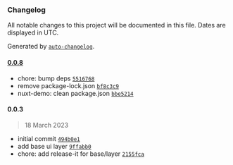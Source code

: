 ### Changelog

All notable changes to this project will be documented in this file. Dates are displayed in UTC.

Generated by [`auto-changelog`](https://github.com/CookPete/auto-changelog).

#### [0.0.8](https://github.com/LearnVueCo/learnvue/compare/0.0.3...0.0.8)

- chore: bump deps [`5516768`](https://github.com/LearnVueCo/learnvue/commit/5516768f23446cc8417c61d79172fb8f2848c3a7)
- remove package-lock.json [`bf8c3c9`](https://github.com/LearnVueCo/learnvue/commit/bf8c3c9d0b00066c0b816de92ee53489af53be89)
- nuxt-demo: clean package.json [`bbe5214`](https://github.com/LearnVueCo/learnvue/commit/bbe5214e28e7f189ef3686f6c293e8a15b6fafb2)

#### 0.0.3

> 18 March 2023

- initial commit [`494b0e1`](https://github.com/LearnVueCo/learnvue/commit/494b0e1777a3fea6ee9c399a505552d619969e7b)
- add base ui layer [`9ffabb0`](https://github.com/LearnVueCo/learnvue/commit/9ffabb05177462812f2fa26a42593724bf9157ab)
- chore: add release-it for base/layer [`2155fca`](https://github.com/LearnVueCo/learnvue/commit/2155fcaf62a6fd61451f24ad6f623a469d7e8028)
